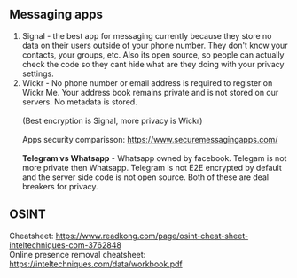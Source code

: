 
## Messaging apps

1. Signal - the best app for messaging currently because they store no data on their users outside of your phone number. They don't know your contacts, your groups, etc. Also its open source, so people can actually check the code so they cant hide what are they doing with your privacy settings.<br>
2. Wickr -  No phone number or email address is required to register on Wickr Me. Your address book remains private and is not stored on our servers. No metadata is stored.<br><br>
(Best encryption is Signal, more privacy is Wickr)<br><br>
Apps security comparisson: https://www.securemessagingapps.com/<br><br>
**Telegram vs Whatsapp** - Whatsapp owned by facebook. Telegam is not more private then Whatsapp. Telegram is not E2E encrypted by default and the server side code is not open source. Both of these are deal breakers for privacy. 

## OSINT

Cheatsheet: https://www.readkong.com/page/osint-cheat-sheet-inteltechniques-com-3762848 <br>
Online presence removal cheatsheet: https://inteltechniques.com/data/workbook.pdf <br>
